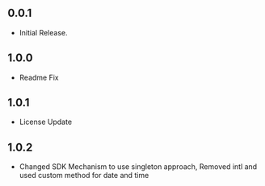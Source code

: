 ## 0.0.1

* Initial Release.

## 1.0.0
- Readme Fix

## 1.0.1
- License Update

## 1.0.2
- Changed SDK Mechanism to use singleton approach, Removed intl and used custom method for date and time